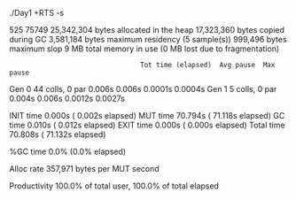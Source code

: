 ./Day1 +RTS -s


525
75749
      25,342,304 bytes allocated in the heap
      17,323,360 bytes copied during GC
       3,581,184 bytes maximum residency (5 sample(s))
         999,496 bytes maximum slop
               9 MB total memory in use (0 MB lost due to fragmentation)

                                     Tot time (elapsed)  Avg pause  Max pause
  Gen  0        44 colls,     0 par    0.006s   0.006s     0.0001s    0.0004s
  Gen  1         5 colls,     0 par    0.004s   0.006s     0.0012s    0.0027s

  INIT    time    0.000s  (  0.002s elapsed)
  MUT     time   70.794s  ( 71.118s elapsed)
  GC      time    0.010s  (  0.012s elapsed)
  EXIT    time    0.000s  (  0.000s elapsed)
  Total   time   70.808s  ( 71.132s elapsed)

  %GC     time       0.0%  (0.0% elapsed)

  Alloc rate    357,971 bytes per MUT second

  Productivity 100.0% of total user, 100.0% of total elapsed
